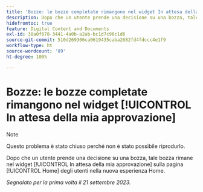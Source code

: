 ```yaml
---
title: 'Bozze: le bozze completate rimangono nel widget In attesa della mia approvazione'
description: Dopo che un utente prende una decisione su una bozza, tale bozza rimane nel widget [!UICONTROL In attesa della mia approvazione] sulla pagina [!UICONTROL Home] degli utenti nella nuova esperienza Home.
hidefromtoc: true
feature: Digital Content and Documents
exl-id: 38a0f678-3441-4a0b-a2ab-bc1d7c96c1d6
source-git-commit: 510d269306ca0619435caba2682fd4fdccc4e1f9
workflow-type: ht
source-wordcount: '89'
ht-degree: 100%

---
```


# Bozze: le bozze completate rimangono nel widget [!UICONTROL In attesa della mia approvazione]

>[!NOTE]
>
>Questo problema è stato chiuso perché non è stato possibile riprodurlo.

Dopo che un utente prende una decisione su una bozza, tale bozza rimane nel widget [!UICONTROL In attesa della mia approvazione] sulla pagina [!UICONTROL Home] degli utenti nella nuova esperienza Home.

_Segnalato per la prima volta il 21 settembre 2023._
